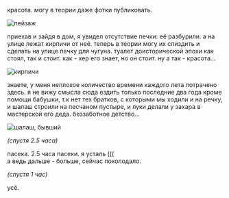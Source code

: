 красота. могу в теории даже фотки публиковать.

![пейзаж](/files/img4.webp)

приехав и зайдя в дом, я увидел отсутствие печки: её разбурили. а на улице лежат кирпичи от неё. теперь в теории могу их спиздить и сделать на улице печку для чугуна. туалет доисторической эпохи как стоял, так и стоит. как - хер его знает, но он стоит. ну а так - красота...

![кирпичи](/files/img2.webp)

знаете, у меня неплохое количество времени каждого лета потрачено здесь. я не вижу смысла сюда ездить только последние два года кроме помощи бабушки, т.к нет тех братков, с которыми мы ходили и на речку, и шалаш строили на песчаном пустыре, и луки делали у захара в мастерской его деда. беззаботное детство...

![шалаш, бывший](/files/img3.webp)

*(спустя 2.5 часа)*

пасека. 2.5 часа пасеки. я усталь (((  
а ведь дальше - больше, сейчас похолодало.

*(спустя 1 час)*

усё.
